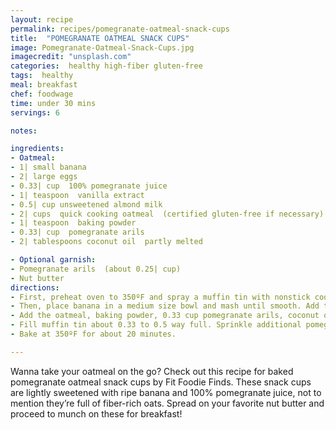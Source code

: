 ```yaml
---
layout: recipe
permalink: recipes/pomegranate-oatmeal-snack-cups
title:  "POMEGRANATE OATMEAL SNACK CUPS"
image: Pomegranate-Oatmeal-Snack-Cups.jpg
imagecredit: "unsplash.com"
categories:  healthy high-fiber gluten-free
tags:  healthy 
meal: breakfast
chef: foodwage
time: under 30 mins
servings: 6

notes:

ingredients:
- Oatmeal:
- 1| small banana
- 2| large eggs
- 0.33| cup  100% pomegranate juice
- 1| teaspoon  vanilla extract
- 0.5| cup unsweetened almond milk
- 2| cups  quick cooking oatmeal  (certified gluten-free if necessary)
- 1| teaspoon  baking powder
- 0.33| cup  pomegranate arils
- 2| tablespoons coconut oil  partly melted

- Optional garnish:
- Pomegranate arils  (about 0.25| cup)
- Nut butter
directions:
- First, preheat oven to 350ºF and spray a muffin tin with nonstick cooking spray.
- Then, place banana in a medium size bowl and mash until smooth. Add the eggs, pomegranate juice, vanilla extract, and unsweetened almond milk. Whisk until combined.
- Add the oatmeal, baking powder, 0.33 cup pomegranate arils, coconut oil, and mix until smooth.
- Fill muffin tin about 0.33 to 0.5 way full. Sprinkle additional pomegranate arils (0.25 cup) on top
- Bake at 350ºF for about 20 minutes.

---
```


Wanna take your oatmeal on the go? Check out this recipe for baked pomegranate oatmeal snack cups by Fit Foodie Finds. These snack cups are lightly sweetened with ripe banana and 100% pomegranate juice, not to mention they’re full of fiber-rich oats. Spread on your favorite nut butter and proceed to munch on these for breakfast!